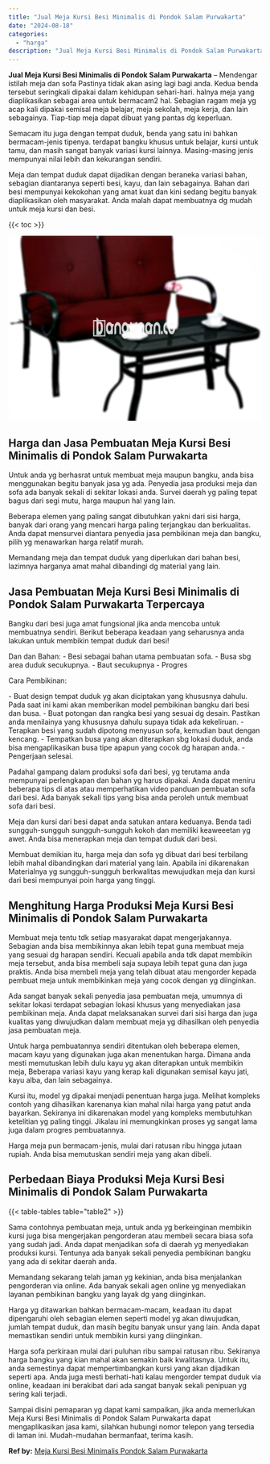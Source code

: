 ```yaml
---
title: "Jual Meja Kursi Besi Minimalis di Pondok Salam Purwakarta"
date: "2024-08-18"
categories: 
  - "harga"
description: "Jual Meja Kursi Besi Minimalis di Pondok Salam Purwakarta. Sampai disini pemaparan yg dapat kami sampaikan, jika anda memerlukan Meja Kursi Besi Minimalis di..."
---
```


**Jual Meja Kursi Besi Minimalis di Pondok Salam Purwakarta** – Mendengar istilah meja dan sofa Pastinya tidak akan asing lagi bagi anda. Kedua benda tersebut seringkali dipakai dalam kehidupan sehari-hari. halnya meja yang diaplikasikan sebagai area untuk bermacam2 hal. Sebagian ragam meja yg acap kali dipakai semisal meja belajar, meja sekolah, meja kerja, dan lain sebagainya. Tiap-tiap meja dapat dibuat yang pantas dg keperluan.

Semacam itu juga dengan tempat duduk, benda yang satu ini bahkan bermacam-jenis tipenya. terdapat bangku khusus untuk belajar, kursi untuk tamu, dan masih sangat banyak variasi kursi lainnya. Masing-masing jenis mempunyai nilai lebih dan kekurangan sendiri.

Meja dan tempat duduk dapat dijadikan dengan beraneka variasi bahan, sebagian diantaranya seperti besi, kayu, dan lain sebagainya. Bahan dari besi mempunyai kekokohan yang amat kuat dan kini sedang begitu banyak diaplikasikan oleh masyarakat. Anda malah dapat membuatnya dg mudah untuk meja kursi dan besi.

{{< toc >}}

![Jual Meja Kursi Besi Minimalis di Pondok Salam Purwakarta](/images/jual-meja-besi-murah31.png)

## Harga dan Jasa Pembuatan Meja Kursi Besi Minimalis di Pondok Salam Purwakarta

Untuk anda yg berhasrat untuk membuat meja maupun bangku, anda bisa menggunakan begitu banyak jasa yg ada. Penyedia jasa produksi meja dan sofa ada banyak sekali di sekitar lokasi anda. Survei daerah yg paling tepat bagus dari segi mutu, harga maupun hal yang lain.

Beberapa elemen yang paling sangat dibutuhkan yakni dari sisi harga, banyak dari orang yang mencari harga paling terjangkau dan berkualitas. Anda dapat mensurvei diantara penyedia jasa pembikinan meja dan bangku, pilih yg menawarkan harga relatif murah.

Memandang meja dan tempat duduk yang diperlukan dari bahan besi, lazimnya harganya amat mahal dibandingi dg material yang lain.

## Jasa Pembuatan Meja Kursi Besi Minimalis di Pondok Salam Purwakarta Terpercaya

Bangku dari besi juga amat fungsional jika anda mencoba untuk membuatnya sendiri. Berikut beberapa keadaan yang seharusnya anda lakukan untuk membikin tempat duduk dari besi!

Dan dan Bahan: - Besi sebagai bahan utama pembuatan sofa. - Busa sbg area duduk secukupnya. - Baut secukupnya - Progres

Cara Pembikinan:

\- Buat design tempat duduk yg akan diciptakan yang khususnya dahulu. Pada saat ini kami akan memberikan model pembikinan bangku dari besi dan busa. - Buat potongan dan rangka besi yang sesuai dg desain. Pastikan anda menilainya yang khususnya dahulu supaya tidak ada kekeliruan. - Terapkan besi yang sudah dipotong menyusun sofa, kemudian baut dengan kencang. - Tempatkan busa yang akan diterapkan sbg lokasi duduk, anda bisa mengaplikasikan busa tipe apapun yang cocok dg harapan anda. - Pengerjaan selesai.

Padahal gampang dalam produksi sofa dari besi, yg terutama anda mempunyai perlengkapan dan bahan yg harus dipakai. Anda dapat meniru beberapa tips di atas atau memperhatikan video panduan pembuatan sofa dari besi. Ada banyak sekali tips yang bisa anda peroleh untuk membuat sofa dari besi.

Meja dan kursi dari besi dapat anda satukan antara keduanya. Benda tadi sungguh-sungguh sungguh-sungguh kokoh dan memiliki keaweeetan yg awet. Anda bisa menerapkan meja dan tempat duduk dari besi.

Membuat demikian itu, harga meja dan sofa yg dibuat dari besi terbilang lebih mahal dibandingkan dari material yang lain. Apabila ini dikarenakan Materialnya yg sungguh-sungguh berkwalitas mewujudkan meja dan kursi dari besi mempunyai poin harga yang tinggi.

## Menghitung Harga Produksi Meja Kursi Besi Minimalis di Pondok Salam Purwakarta

Membuat meja tentu tdk setiap masyarakat dapat mengerjakannya. Sebagian anda bisa membikinnya akan lebih tepat guna membuat meja yang sesuai dg harapan sendiri. Kecuali apabila anda tdk dapat membikin meja tersebut, anda bisa membeli saja supaya lebih tepat guna dan juga praktis. Anda bisa membeli meja yang telah dibuat atau mengorder kepada pembuat meja untuk membikinkan meja yang cocok dengan yg diinginkan.

Ada sangat banyak sekali penyedia jasa pembuatan meja, umumnya di sekitar lokasi terdapat sebagian lokasi khusus yang menyediakan jasa pembikinan meja. Anda dapat melaksanakan survei dari sisi harga dan juga kualitas yang diwujudkan dalam membuat meja yg dihasilkan oleh penyedia jasa pembuatan meja.

Untuk harga pembuatannya sendiri ditentukan oleh beberapa elemen, macam kayu yang digunakan juga akan menentukan harga. Dimana anda mesti memutuskan lebih dulu kayu yg akan diterapkan untuk membikin meja, Beberapa variasi kayu yang kerap kali digunakan semisal kayu jati, kayu alba, dan lain sebagainya.

Kursi itu, model yg dipakai menjadi penentuan harga juga. Melihat kompleks contoh yang dihasilkan karenanya kian mahal nilai harga yang patut anda bayarkan. Sekiranya ini dikarenakan model yang kompleks membutuhkan ketelitian yg paling tinggi. Jikalau ini memungkinkan proses yg sangat lama juga dalam progres pembuatannya.

Harga meja pun bermacam-jenis, mulai dari ratusan ribu hingga jutaan rupiah. Anda bisa memutuskan sendiri meja yang akan dibeli.

## Perbedaan Biaya Produksi Meja Kursi Besi Minimalis di Pondok Salam Purwakarta

{{< table-tables table="table2" >}}

Sama contohnya pembuatan meja, untuk anda yg berkeinginan membikin kursi juga bisa mengerjakan pengorderan atau membeli secara biasa sofa yang sudah jadi. Anda dapat menjadikan sofa di daerah yg menyediakan produksi kursi. Tentunya ada banyak sekali penyedia pembikinan bangku yang ada di sekitar daerah anda.

Memandang sekarang telah jaman yg kekinian, anda bisa menjalankan pengorderan via online. Ada banyak sekali agen online yg menyediakan layanan pembikinan bangku yang layak dg yang diinginkan.

Harga yg ditawarkan bahkan bermacam-macam, keadaan itu dapat dipengaruhi oleh sebagian elemen seperti model yg akan diwujudkan, jumlah tempat duduk, dan masih begitu banyak unsur yang lain. Anda dapat memastikan sendiri untuk membikin kursi yang diinginkan.

Harga sofa perkiraan mulai dari puluhan ribu sampai ratusan ribu. Sekiranya harga bangku yang kian mahal akan semakin baik kwalitasnya. Untuk itu, anda semestinya dapat mempertimbangkan kursi yang akan dijadikan seperti apa. Anda juga mesti berhati-hati kalau mengorder tempat duduk via online, keadaan ini berakibat dari ada sangat banyak sekali penipuan yg sering kali terjadi.

Sampai disini pemaparan yg dapat kami sampaikan, jika anda memerlukan Meja Kursi Besi Minimalis di Pondok Salam Purwakarta dapat mengaplikasikan jasa kami, silahkan hubungi nomor telepon yang tersedia di laman ini. Mudah-mudahan bermanfaat, terima kasih.

**Ref by:** [Meja Kursi Besi Minimalis Pondok Salam Purwakarta](https://id.wikipedia.org/wiki/Meja)
